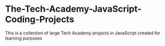 # The-Tech-Academy-JavaScript-Coding-Projects
This is a collection of large Tech Academy projects in JavaScript created for learning purposes
